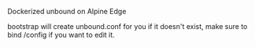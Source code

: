 
Dockerized unbound on Alpine Edge

bootstrap will create unbound.conf for you if it doesn't exist, make sure to bind /config if you want to edit it.

